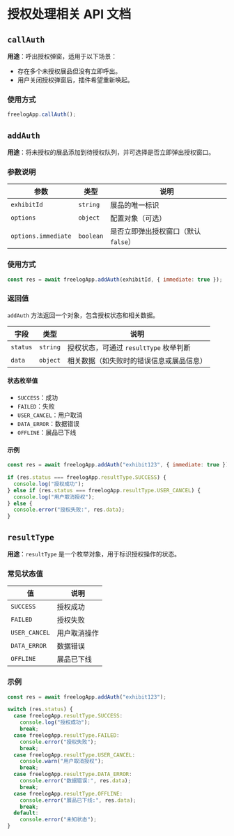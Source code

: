 ﻿

# 授权处理相关 API 文档



## `callAuth`

**用途**：呼出授权弹窗，适用于以下场景：
- 存在多个未授权展品但没有立即呼出。
- 用户关闭授权弹窗后，插件希望重新唤起。

### 使用方式

```javascript
freelogApp.callAuth();
```


## `addAuth`

**用途**：将未授权的展品添加到待授权队列，并可选择是否立即弹出授权窗口。

### 参数说明

| 参数       | 类型     | 说明                   |
|------------|----------|------------------------|
| `exhibitId` | `string` | 展品的唯一标识         |
| `options`   | `object` | 配置对象（可选）       |
| `options.immediate` | `boolean` | 是否立即弹出授权窗口（默认 `false`） |

### 使用方式

```javascript
const res = await freelogApp.addAuth(exhibitId, { immediate: true });
```

### 返回值

`addAuth` 方法返回一个对象，包含授权状态和相关数据。

| 字段       | 类型     | 说明                                       |
|------------|----------|--------------------------------------------|
| `status`   | `string` | 授权状态，可通过 `resultType` 枚举判断     |
| `data`     | `object` | 相关数据（如失败时的错误信息或展品信息） |

#### 状态枚举值

- `SUCCESS`：成功
- `FAILED`：失败
- `USER_CANCEL`：用户取消
- `DATA_ERROR`：数据错误
- `OFFLINE`：展品已下线

#### 示例

```javascript
const res = await freelogApp.addAuth("exhibit123", { immediate: true });

if (res.status === freelogApp.resultType.SUCCESS) {
  console.log("授权成功");
} else if (res.status === freelogApp.resultType.USER_CANCEL) {
  console.log("用户取消授权");
} else {
  console.error("授权失败:", res.data);
}
```


## `resultType`

**用途**：`resultType` 是一个枚举对象，用于标识授权操作的状态。

### 常见状态值

| 值              | 说明               |
|-----------------|--------------------|
| `SUCCESS`       | 授权成功           |
| `FAILED`        | 授权失败           |
| `USER_CANCEL`   | 用户取消操作       |
| `DATA_ERROR`    | 数据错误           |
| `OFFLINE`       | 展品已下线         |

### 示例

```javascript
const res = await freelogApp.addAuth("exhibit123");

switch (res.status) {
  case freelogApp.resultType.SUCCESS:
    console.log("授权成功");
    break;
  case freelogApp.resultType.FAILED:
    console.error("授权失败");
    break;
  case freelogApp.resultType.USER_CANCEL:
    console.warn("用户取消授权");
    break;
  case freelogApp.resultType.DATA_ERROR:
    console.error("数据错误:", res.data);
    break;
  case freelogApp.resultType.OFFLINE:
    console.error("展品已下线:", res.data);
    break;
  default:
    console.error("未知状态");
}
```
